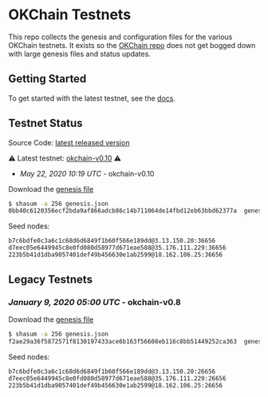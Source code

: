 # OKChain Testnets

This repo collects the genesis and configuration files for the various OKChain
testnets. It exists so the [OKChain repo](https://github.com/okex/okchain)
does not get bogged down with large genesis files and status updates.

## Getting Started

To get started with the latest testnet, see the
[docs](https://okchain-docs.readthedocs.io/en/latest/getting-start/join-okchain-testnet.html).

## Testnet Status
Source Code: [latest released version](https://github.com/okex/okchain/release)

⚠️ Latest testnet: [okchain-v0.10](./latest) ⚠️
* *May 22, 2020 10:19 UTC* - okchain-v0.10

Download the [genesis file](https://raw.githubusercontent.com/okex/testnets/master/latest/genesis.json)

```bash
$ shasum -a 256 genesis.json
0bb40c6120356ecf2bda9af866adcb86c14b711064de14fbd12eb63bbd62377a  genesis.json
```

Seed nodes:
```
b7c6bdfe0c3a6c1c68d6d6849f1b60f566e189dd@3.13.150.20:36656
d7eec05e6449945c8e0fd080d58977d671eae588@35.176.111.229:36656
223b5b41d1dba9057401def49b456630e1ab2599@18.162.106.25:36656
```
## Legacy Testnets
### *January 9, 2020 05:00 UTC* - okchain-v0.8

Download the [genesis file](https://raw.githubusercontent.com/okex/testnets/master/v0.8/genesis.json)

```bash
$ shasum -a 256 genesis.json
f2ae29a36f5872571f8130197433ace6b163f56608eb116c8bb51449252ca363  genesis.json
```

Seed nodes:
```
b7c6bdfe0c3a6c1c68d6d6849f1b60f566e189dd@3.13.150.20:26656
d7eec05e6449945c8e0fd080d58977d671eae588@35.176.111.229:26656
223b5b41d1dba9057401def49b456630e1ab2599@18.162.106.25:26656
```
